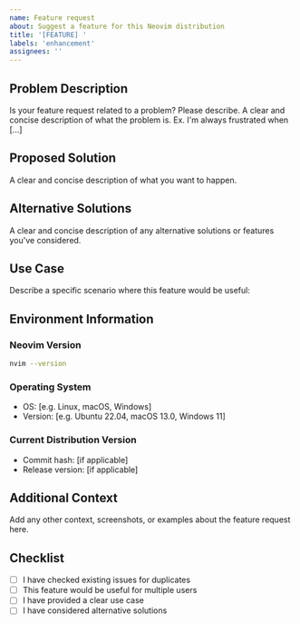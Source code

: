 ```yaml
---
name: Feature request
about: Suggest a feature for this Neovim distribution
title: '[FEATURE] '
labels: 'enhancement'
assignees: ''
---
```


## Problem Description

Is your feature request related to a problem? Please describe. A clear and
concise description of what the problem is. Ex. I'm always frustrated when [...]

## Proposed Solution

A clear and concise description of what you want to happen.

## Alternative Solutions

A clear and concise description of any alternative solutions or features you've
considered.

## Use Case

Describe a specific scenario where this feature would be useful:

## Environment Information

### Neovim Version

```bash
nvim --version
```

### Operating System

- OS: [e.g. Linux, macOS, Windows]
- Version: [e.g. Ubuntu 22.04, macOS 13.0, Windows 11]

### Current Distribution Version

- Commit hash: [if applicable]
- Release version: [if applicable]

## Additional Context

Add any other context, screenshots, or examples about the feature request here.

## Checklist

- [ ] I have checked existing issues for duplicates
- [ ] This feature would be useful for multiple users
- [ ] I have provided a clear use case
- [ ] I have considered alternative solutions
